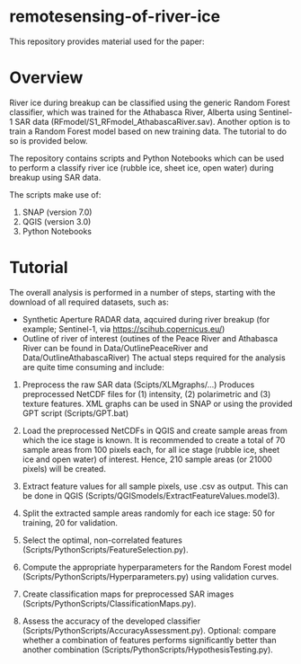 # remotesensing-of-river-ice

This repository provides material used for the paper: <add a link here>

Overview
========

River ice during breakup can be classified using the generic Random Forest classifier, which was trained for the Athabasca River, Alberta using Sentinel-1 SAR data (RFmodel/S1_RFmodel_AthabascaRiver.sav). Another option is to train a Random Forest model based on new training data. The tutorial to do so is provided below. 

The repository contains scripts and Python Notebooks which can be used to perform a classify river ice (rubble ice, sheet ice, open water) during breakup using SAR data.

The scripts make use of:
  1) SNAP (version 7.0)
  2) QGIS (version 3.0)
  3) Python Notebooks

Tutorial
========

The overall analysis is performed in a number of steps, starting with the download of all required datasets, such as:

* Synthetic Aperture RADAR data, aqcuired during river breakup (for example; Sentinel-1, via https://scihub.copernicus.eu/)
* Outline of river of interest (outines of the Peace River and Athabasca River can be found in Data/OutlinePeaceRiver and Data/OutlineAthabascaRiver)
The actual steps required for the analysis are quite time consuming and include:

1. Preprocess the raw SAR data (Scipts/XLMgraphs/...)
      Produces preprocessed NetCDF files for (1) intensity, (2) polarimetric and (3) texture features. XML graphs can be used in SNAP or using the provided GPT script    (Scripts/GPT.bat)

2. Load the preprocessed NetCDFs in QGIS and create sample areas from which the ice stage is known. It is recommended to create a total of 70 sample areas from 100 pixels each, for all ice stage (rubble ice, sheet ice and open water) of interest. Hence, 210 sample areas (or 21000 pixels) will be created. 

3. Extract feature values for all sample pixels, use .csv as output. This can be done in QGIS (Scripts/QGISmodels/ExtractFeatureValues.model3). 

4. Split the extracted sample areas randomly for each ice stage: 50 for training, 20 for validation.

5. Select the optimal, non-correlated features (Scripts/PythonScripts/FeatureSelection.py).

6. Compute the appropriate hyperparameters for the Random Forest model (Scripts/PythonScripts/Hyperparameters.py) using validation curves.

7. Create classification maps for preprocessed SAR images (Scripts/PythonScripts/ClassificationMaps.py).

8. Assess the accuracy of the developed classifier (Scripts/PythonScripts/AccuracyAssessment.py). Optional: compare whether a combination of features performs significantly better than another combination (Scripts/PythonScripts/HypothesisTesting.py).
